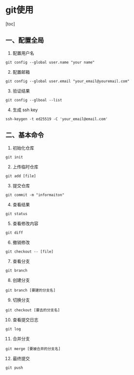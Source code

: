 # git使用

[toc]

## 一、配置全局

1. 配置用户名

```shell
git config --global user.name "your name"
```

2. 配置邮箱

```shell
git config --global user.email "your_email@youremail.com"
```

3. 验证结果

```shell
git config --glboal --list
```

4. 生成 ssh key

```shell
ssh-keygen -t ed25519 -C 'your_email@email.com'
```

## 二、基本命令

1. 初始化仓库

```shell
git init
```

2. 上传临时仓库

```shell
git add [file]
```

3. 提交仓库

```shell
git commit -m "informaiton"
```

4. 查看结果

```shell
git status 
```

5. 查看修改内容

```shell
git diff
```

6. 撤销修改

```shell
git checkout -- [file]
```

7. 查看分支

```shell
git branch
```

8. 创建分支

```shell
git branch [要建的分支名]
```

9. 切换分支

```shell
git checkout [要去的分支名]
```

10. 查看提交日志

```shell
git log
```

11. 合并分支

```shell
git merge [要被合并的分支名]
```

12. 最终提交

```shell
git push
```







​        

